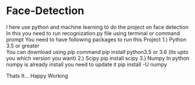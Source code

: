 # Face-Detection
I here use python and machine learning to do the project on face detection
In this you need to run recognization.py file using terminal or command prompt
You need to have following packages to run this Project
  1.) Python 3.5 or greater  
      You can download using pip command
      pip install python3.5   or  3.6 (its upto you which version you want)
  2.) Scipy
      pip install scipy
  3.) Numpy
      In python numpy is already install you need to update it
      pip install -U numpy

Thats It...
Happy Working
